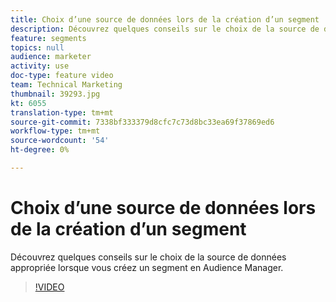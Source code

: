 ```yaml
---
title: Choix d’une source de données lors de la création d’un segment
description: Découvrez quelques conseils sur le choix de la source de données appropriée lorsque vous créez un segment en Audience Manager.
feature: segments
topics: null
audience: marketer
activity: use
doc-type: feature video
team: Technical Marketing
thumbnail: 39293.jpg
kt: 6055
translation-type: tm+mt
source-git-commit: 7338bf333379d8cfc7c73d8bc33ea69f37869ed6
workflow-type: tm+mt
source-wordcount: '54'
ht-degree: 0%

---
```



# Choix d’une source de données lors de la création d’un segment

Découvrez quelques conseils sur le choix de la source de données appropriée lorsque vous créez un segment en Audience Manager.

>[!VIDEO](https://video.tv.adobe.com/v/39293/?quality=12&learn=on)
